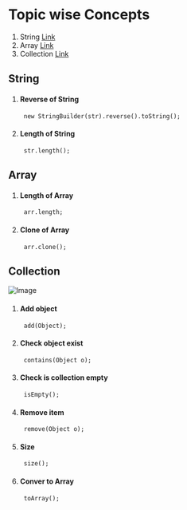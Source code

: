 # Topic wise Concepts
1. String [Link](#string)
2. Array [Link](#array)
3. Collection [Link](#collection)

## String
1. #### Reverse of String    
        new StringBuilder(str).reverse().toString();  
   
2. #### Length of String
        str.length();  
        
        
## Array
1. #### Length of Array  
        arr.length;  
      
2. #### Clone of Array  
        arr.clone();  
        
## Collection  
![Image](https://www.scientecheasy.com/wp-content/uploads/2018/09/java-collection-hierarchy.png)

1. #### Add object  
        add(Object);  
        
2. #### Check object exist  
        contains(Object o);  
   
3. #### Check is collection empty  
        isEmpty();  
     
4. #### Remove item  
        remove(Object o);  
        
5. #### Size  
        size();  

6. #### Conver to Array  
        toArray();  
